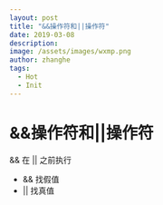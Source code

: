 ```yaml
---
layout: post
title: "&&操作符和||操作符"
date: 2019-03-08
description:
image: /assets/images/wxmp.png
author: zhanghe
tags:
  - Hot
  - Init
---
```


# &&操作符和||操作符

&& 在 || 之前执行

- && 找假值
- || 找真值
